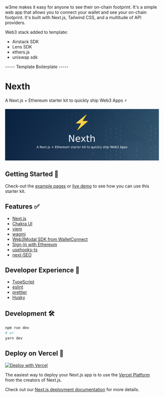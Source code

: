 w3me makes it easy for anyone to see their on-chain footprint. It's a simple web app that allows you to connect your wallet and see your on-chain footprint. It's built with Next.js, Tailwind CSS, and a multitude of API providers.

Web3 stack added to template:
- Airstack SDK
- Lens SDK 
- ethers.js
- uniswap sdk


----- Template Boilerplate -----

# Nexth

A Next.js + Ethereum starter kit to quickly ship Web3 Apps ⚡

![Nexth Readme Image](./readme.png)

## Getting Started 👀

Check-out the [example pages](./src/pages/examples/) or [live demo](https://nexth.vercel.app/) to see how you can use this starter kit.

## Features ✅

- [Next.js](https://nextjs.org/docs)
- [Chakra UI](https://chakra-ui.com/)
- [viem](https://viem.sh/)
- [wagmi](https://wagmi.sh/)
- [Web3Modal SDK from WalletConnect](https://docs.walletconnect.com/)
- [Sign-In with Ethereum](https://www.login.xyz/)
- [usehooks-ts](https://usehooks-ts.com/)
- [next-SEO](https://github.com/garmeeh/next-seo)

## Developer Experience 🧰

- [TypeScript](https://www.typescriptlang.org/)
- [eslint](https://eslint.org/)
- [prettier](https://prettier.io/)
- [Husky](https://typicode.github.io/husky/)

## Development 🛠️

```bash
npm run dev
# or
yarn dev
```

## Deploy on Vercel 🚢

[![Deploy with Vercel](https://vercel.com/button)](https://vercel.com/new/clone?repository-url=https%3A%2F%2Fgithub.com%2Fwslyvh%2Fnexth)

The easiest way to deploy your Next.js app is to use the [Vercel Platform](https://vercel.com/new?utm_medium=nexth&filter=next.js&utm_source=nexth&utm_campaign=nexth-readme) from the creators of Next.js.

Check out our [Next.js deployment documentation](https://nextjs.org/docs/deployment) for more details.
